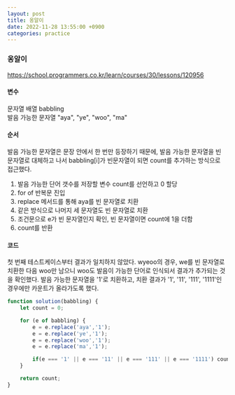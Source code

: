 ```yaml
---
layout: post
title: 옹알이
date: 2022-11-28 13:55:00 +0900
categories: practice
---
```

### 옹알이    
https://school.programmers.co.kr/learn/courses/30/lessons/120956    
    
#### 변수    
문자열 배열 babbling    
발음 가능한 문자열 "aya", "ye", "woo", "ma"
    
#### 순서    
발음 가능한 문자열은 문장 안에서 한 번만 등장하기 때문에, 발음 가능한 문자열을 빈 문자열로 대체하고 나서 babbling[i]가 빈문자열이 되면 count를 추가하는 방식으로 접근했다.
    
1. 발음 가능한 단어 갯수를 저장할 변수 count를 선언하고 0 할당    
2. for of 반복문 진입    
3. replace 메서드를 통해 aya를 빈 문자열로 치환    
4. 같은 방식으로 나머지 세 문자열도 빈 문자열로 치환    
5. 조건문으로 e가 빈 문자열인지 확인, 빈 문자열이면 count에 1을 더함         
6. count를 반환    
    
#### 코드    
첫 번째 테스트케이스부터 결과가 일치하지 않았다. wyeoo의 경우, we를 빈 문자열로 치환한 다음 woo만 남으니 woo도 발음이 가능한 단어로 인식되서 결과가 추가되는 것을 확인했다. 발음 가능한 문자열을 '1'로 치환하고, 치환 결과가 '1', '11', '111', '1111'인 경우에만 카운트가 올라가도록 했다.    
```JavaScript
function solution(babbling) {
    let count = 0;

    for (e of babbling) {
        e = e.replace('aya','1');
        e = e.replace('ye','1');
        e = e.replace('woo','1');
        e = e.replace('ma','1');

        if(e === '1' || e === '11' || e === '111' || e === '1111') count++;
    }

    return count;
}
```